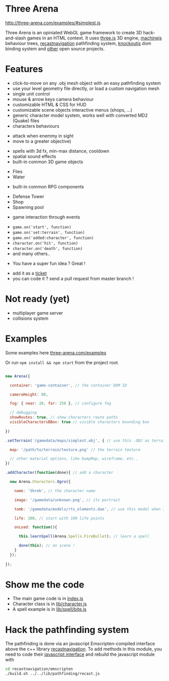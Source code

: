 Three Arena
===

http://three-arena.com/examples/#simplest.js

Three Arena is an opiniated WebGL game framework to create 3D hack-and-slash games in an HTML context. It uses [three.js](http://threejs.org) 3D engine, [machinejs](http://machinejs.maryrosecook.com) behaviour trees, [recastnavigation](https://github.com/memononen/recastnavigation) pathfinding system, [knockoutjs](http://knockoutjs.com) dom binding system and [other](three-arena/blob/master/bower.json) open source projects.


Features
===

* click-to-move on any .obj mesh object with an easy pathfinding system
* use your level geometry file directly, or load a custom navigation mesh
* single unit control
* mouse & arrow keys camera behaviour
* customizable HTML & CSS for HUD
* customizable scene objects interactive menus (shops, ...) 
* generic character model system, works well with converted MD2 (Quake) files
* characters behaviours
 - attack when enemmy in sight
 - move to a greater objective)
* spells with 3d fx, min-max distance, cooldown
* spatial sound effects
* built-in common 3D game objects
 - Flies
 - Water
* built-in common RPG components
 - Defense Tower
 - Shop
 - Spawning pool
* game interaction through events
 - `game.on('start', function)`
 - `game.on('set:terrain', function)`
 - `game.on('added:character', function)`
 - `character.on('hit', function)`
 - `character.on('death', function)`
 - and many others..
* You have a super fun idea ? Great !
 - add it as a [ticket](https://github.com/vincent/three-arena/issues)
 - you can code it ? send a pull request from master branch !


Not ready (yet)
===
 * multiplayer game server
 * collisions system


Examples
===

Some examples here [three-arena.com/examples](http://three-arena.com/examples)

Or run ```npm install && npm start``` from the project root.

```js

new Arena({

  container: 'game-container', // the container DOM ID

  cameraHeight: 80,

  fog: { near: 20, far: 250 }, // configure fog

  // debugging
  showRoutes: true, // show characters route paths
  visibleCharactersBBox: true // visible characters bounding box
  
})

.setTerrain('/gamedata/maps/simplest.obj', { // use this .OBJ as terrain

  map: '/path/to/terrain/texture.png' // the terrain texture

  // other material options, like bumpMap, wireframe, etc..
})

.addCharacter(function(done){ // add a character

  new Arena.Characters.Ogro({

    name: 'Shrek', // the character name

    image: '/gamedata/unknown.png', // its portrait

    tomb: '/gamedata/models/rts_elements.dae', // use this model when it dies

    life: 100, // start with 100 life points

    onLoad: function(){

      this.learnSpell(Arena.Spells.FireBullet); // learn a spell

      done(this); // on scene !
    }
  });
  
});
```


Show me the code
===

* The main game code is in [index.js](index.js)
* Character class is in [lib/character.js](lib/character.js)
* A spell example is in [lib/spell/bite.js](lib/spells/bite.js)


Hack the pathfinding system
===

The pathfinding is done via an javascript Emscripten-compiled interface above the c++ library [recastnavigation](https://github.com/memononen/recastnavigation).
To add methods in this module, you need to code their [javascript interface](recastnavigation/emscripten/js_interface/main.cpp#L966) and rebuild the javascript module with

```sh
cd recastnavigation/emscripten
./build.sh ../../lib/pathfinding/recast.js
```



